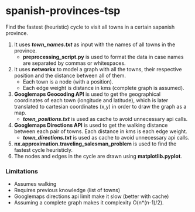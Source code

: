 # spanish-provinces-tsp

Find the fastest (heuristic) cycle to visit all towns in a certain sapanish province. 
1. It uses ***town_names.txt*** as input with the names of all towns in the province.
    - **preprocessing_script.py** is used to format the data in case names are separated by commas or whitespaces.
2. It uses **networkx** to model a graph with all the towns, their respective position and the distance between all of them.
    - Each town is a node (with a position).
    - Each edge weight is distance in kms (complete graph is assumed).
3. **Googlemaps Geocoding API** is used to get the geographical coordinates of each town (longitude and latitude), which is later translated to cartesian coordinates (x,y) in order to draw the graph as a map.
    - ***town_positions.txt*** is used as cache to avoid unnecessary api calls.
4. **Googlemaps Directions API** is used to get the walking distance between each pair of towns. Each distance in kms is each edge weight.
    - ***town_directions.txt*** is used as cache to avoid unnecessary api calls.
5. **nx.approximation.traveling_salesman_problem** is used to find the fastest cycle heuristicly.
6. The nodes and edges in the cycle are drawn using **matplotlib.pyplot**.



### Limitations
- Assumes walking
- Requires previous knowledge (list of towns)
- Googlemaps directions api limit make it slow (better with cache)
- Assuming a complete graph makes it complexity O(n*(n-1)/2).

